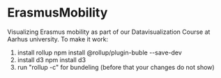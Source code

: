 # ErasmusMobility
Visualizing Erasmus mobility as part of our Datavisualization Course at Aarhus university.
To make it work:
1. install rollup npm install @rollup/plugin-buble --save-dev
2. install d3 npm install d3
3. run "rollup -c" for bundeling (before that your changes do not show)
